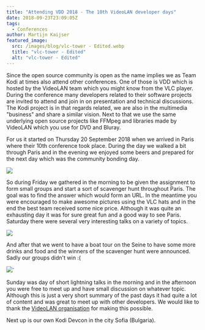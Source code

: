 ```yaml
---
title: "Attending VDD 2018 - The 10th VideoLAN developer days"
date: 2018-09-23T23:09:05Z
tags:
  - Conferences
author: Martijn Kaijser
featured_image:
  src: /images/blog/vlc-tower - Edited.webp
  title: "vlc-tower - Edited"
  alt: "vlc-tower - Edited"
---
```


Since the open source community is open as the name implies we as Team Kodi at times also attend other conferences. One of those is VDD which is hosted by the VideoLAN team which you might know from the VLC player. During the conference many developers related to their software projects are invited to attend and join in on presentation and technical discussions. The Kodi project is in that regards related, we are also in the multimedia "business" and share a similar vision. Next to that we use the same underlying open source projects like FFMpeg and libraries made by VideoLAN which you use for DVD and Bluray.

For us it started on Thursday 20 September 2018 when we arrived in Paris where their 10th conference took place. During the day we walked a bit through Paris and in the evening we enjoyed some beers and prepared for the next day which was the community bonding day.

![](/images/blog/vdd18-paris-park.webp)

So during Friday we gathered in the morning to be given the assignment to form small groups and start a sort of scavenger hunt throughout Paris. The goal was to find the answer which would form an URL. In the meantime you were encouraged to make awesome pictures using the VLC hats and in the end the best team received some nice price. Although it was quite an exhausting day it was for sure great fun and a good way to see Paris. Saturday there were several very interesting talks on a variety of topics.

![](/images/blog/vdd18-paris-conf.webp)

And after that we went to have a boat tour on the Seine to have some more drinks and food and the winners of the scavenger hunt were announced. Sadly our groups didn't win :(

![](/images/blog/article/field_image/vlc-tower.webp)`

Sunday was day of short lightning talks in the morning and in the afternoon you were free to meet up and have small discussion on whatever topic. Although this is just a very short summary of the past days it had quite a lot of content and was great to meet up with other developers. We would like to thank the [VideoLAN organisation](https://www.videolan.org/) for making this possible.

Next up is our own Kodi Devcon in the city Sofia (Bulgaria).

